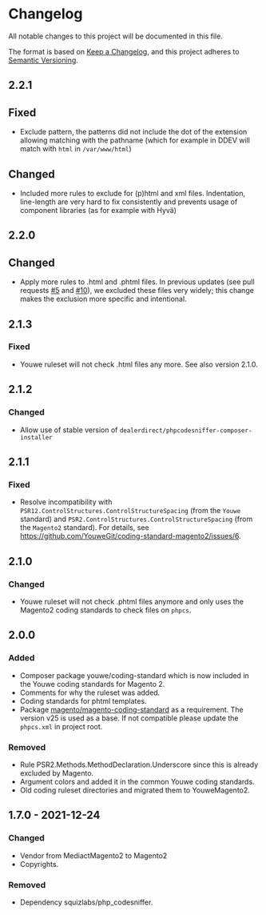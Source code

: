 # Changelog
All notable changes to this project will be documented in this file.

The format is based on [Keep a Changelog](https://keepachangelog.com/en/1.0.0/),
and this project adheres to [Semantic Versioning](https://semver.org/spec/v2.0.0.html).

## 2.2.1
## Fixed
- Exclude pattern, the patterns did not include the dot of the extension allowing matching with the pathname (which for example in DDEV will match with `html` in `/var/www/html`)
## Changed
- Included more rules to exclude for (p)html and xml files. Indentation, line-length are very hard to fix consistently and prevents usage of component libraries (as for example with Hyvä)

## 2.2.0
## Changed
- Apply more rules to .html and .phtml files. In previous updates (see pull requests [#5] and [#10]), we excluded these files very widely; this change makes the exclusion more specific and intentional.

[#5]: https://github.com/YouweGit/coding-standard-magento2/pull/5
[#10]: https://github.com/YouweGit/coding-standard-magento2/pull/10

## 2.1.3
### Fixed
- Youwe ruleset will not check .html files any more. See also version 2.1.0.

## 2.1.2
### Changed
- Allow use of stable version of `dealerdirect/phpcodesniffer-composer-installer`

## 2.1.1
### Fixed
- Resolve incompatibility with `PSR12.ControlStructures.ControlStructureSpacing` (from the `Youwe` standard) and `PSR2.ControlStructures.ControlStructureSpacing` (from the `Magento2` standard).
  For details, see https://github.com/YouweGit/coding-standard-magento2/issues/6.

## 2.1.0
### Changed
- Youwe ruleset will not check .phtml files anymore and only uses the Magento2 coding standards to check files on `phpcs`.

## 2.0.0
### Added
- Composer package youwe/coding-standard which is now included in the Youwe coding standards for Magento 2.
- Comments for why the ruleset was added.
- Coding standards for phtml templates.
- Package [magento/magento-coding-standard](https://github.com/magento/magento-coding-standard) as a requirement.
  The version v25 is used as a base. If not compatible please update the `phpcs.xml` in project root.

### Removed
- Rule PSR2.Methods.MethodDeclaration.Underscore since this is already excluded by Magento.
- Argument colors and added it in the common Youwe coding standards.
- Old coding ruleset directories and migrated them to YouweMagento2.

## 1.7.0 - 2021-12-24
### Changed
- Vendor from MediactMagento2 to Magento2
- Copyrights.

### Removed
- Dependency squizlabs/php_codesniffer.
